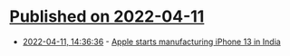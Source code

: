 # [Published on 2022-04-11](index.md)

* [2022-04-11, 14:36:36](https://news.ycombinator.com/item?id=30989355) - [Apple starts manufacturing iPhone 13 in India](https://www.reuters.com/technology/apple-starts-manufacturing-iphone-13-india-2022-04-11/)
